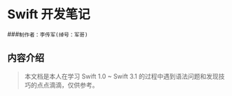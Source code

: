 # Swift 开发笔记

###`制作者：李传军(绰号：军哥)`

## 内容介绍
> 本文档是本人在学习 Swift 1.0 ~ Swift 3.1 的过程中遇到语法问题和发现技巧的点点滴滴，仅供参考。




